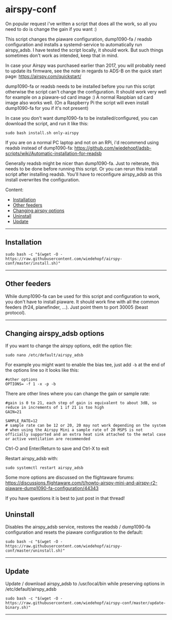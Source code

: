 # airspy-conf

On popular request i've written a script that does all the work, so all you need to do is change the gain if you want :)

This script changes the piaware configuration, dump1090-fa / readsb configuration and installs a systemd-service to automatically run airspy_adsb.
I have tested the script locally, it should work. But such things sometimes don't work as intended, keep that in mind.

In case your Airspy was purchased earlier than 2017, you will probably need to update its firmware, see the note in regards to ADS-B on the quick start page: https://airspy.com/quickstart/

dump1090-fa or readsb needs to be installed before you run this script otherwise the script can't change the configuration.
It should work very well for example on a piaware-sd card image :)
A normal Raspbian sd card image also works well.
(On a Raspberry Pi the script will even install dump1090-fa for you if it's not present)

In case you don't want dump1090-fa to be installed/configured, you can download the script, and run it like this:

```shell
sudo bash install.sh only-airspy
```

If you are on a normal PC laptop and not on an RPi, i'd recommend using readsb instead of dump1090-fa:
https://github.com/wiedehopf/adsb-scripts/wiki/Automatic-installation-for-readsb

Generally readsb might be nicer than dump1090-fa. Just to reiterate, this needs to be done before running this script.
Or you can rerun this install script after installing readsb. You'll have to reconfigure airspy_adsb as this install overwrites the configuration.

Content:

* [Installation](https://github.com/wiedehopf/airspy-conf#installation)
* [Other feeders](https://github.com/wiedehopf/airspy-conf#other-feeders)
* [Changing airspy options](https://github.com/wiedehopf/airspy-conf#Changing-airspy_adsb-options)
* [Uninstall](https://github.com/wiedehopf/airspy-conf#Uninstall)
* [Update](https://github.com/wiedehopf/airspy-conf#Update)

---

## Installation

```shell
sudo bash -c "$(wget -O - https://raw.githubusercontent.com/wiedehopf/airspy-conf/master/install.sh)"
```

---

## Other feeders

While dump1090-fa can be used for this script and configuration to work, you don't have to install piaware.
It should work fine with all the common feeders (fr24, planefinder, ...).
Just point them to port 30005 (beast protocol).

---

## Changing airspy_adsb options

If you want to change the airspy options, edit the option file:

```shell
sudo nano /etc/default/airspy_adsb
```

For example you might want to enable the bias tee, just add `-b` at the end of the options line so it looks like this:

```shell
#other options
OPTIONS= -f 1 -x -p -b
```

There are other lines where you can change the gain or sample rate:

```shell
#gain is 0 to 21, each step of gain is equivalent to about 3dB, so reduce in increments of 1 if 21 is too high
GAIN=21

SAMPLE_RATE=12
# sample rate can be 12 or 20, 20 may not work depending on the system
# when using the Airspy Mini a sample rate of 20 MSPS is not officially supported and an extra heat sink attached to the metal case or active ventilation are recommended
```

Ctrl-O and Enter/Return to save and Ctrl-X to exit

Restart airspy_adsb with:

```shell
sudo systemctl restart airspy_adsb
```

Some more options are discussed on the flightaware forums:
https://discussions.flightaware.com/t/howto-airspy-mini-and-airspy-r2-piaware-dump1090-fa-configuration/44343

If you have questions it is best to just post in that thread!

## Uninstall

Disables the airspy_adsb service, restores the readsb / dump1090-fa configuration and resets the piaware configuration to the default:

```shell
sudo bash -c "$(wget -O - https://raw.githubusercontent.com/wiedehopf/airspy-conf/master/uninstall.sh)"
```

---

## Update

Update / download airspy_adsb to /usr/local/bin while preserving options in /etc/default/airspy_adsb

```shell
sudo bash -c "$(wget -O - https://raw.githubusercontent.com/wiedehopf/airspy-conf/master/update-binary.sh)"
```

---
